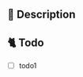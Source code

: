 ## 📔 Description

<!-- 왜 이슈를 열었는가 -->

## 🐈 Todo

<!-- 무엇을 할 것인가를 체크박스로 만들고 작업이 끝날 때마다 체크하면서 진행 -->

- [ ] todo1


